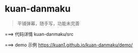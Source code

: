 # kuan-danmaku

> 平铺弹幕，随手写，功能未完善

===> 代码详情 kuan-danmaku/src

===> demo 示例 https://kuan1.github.io/kuan-danmaku/demo/
